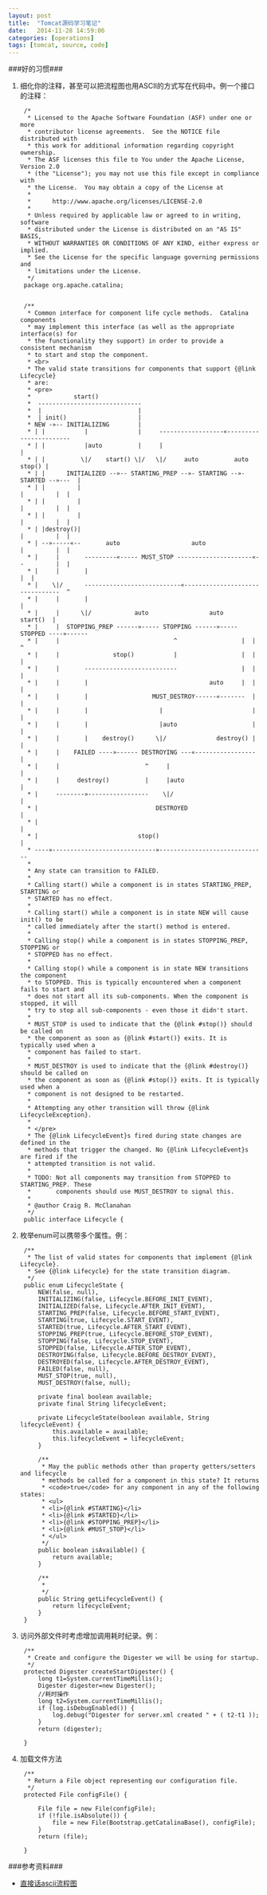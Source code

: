 ```yaml
---
layout: post
title:  "Tomcat源码学习笔记"
date:   2014-11-28 14:59:06
categories: [operations]
tags: [tomcat, source, code]
---
```


###好的习惯###
1. 细化你的注释，甚至可以把流程图也用ASCII的方式写在代码中。例一个接口的注释：


		/*
		 * Licensed to the Apache Software Foundation (ASF) under one or more
		 * contributor license agreements.  See the NOTICE file distributed with
		 * this work for additional information regarding copyright ownership.
		 * The ASF licenses this file to You under the Apache License, Version 2.0
		 * (the "License"); you may not use this file except in compliance with
		 * the License.  You may obtain a copy of the License at
		 *
		 *      http://www.apache.org/licenses/LICENSE-2.0
		 *
		 * Unless required by applicable law or agreed to in writing, software
		 * distributed under the License is distributed on an "AS IS" BASIS,
		 * WITHOUT WARRANTIES OR CONDITIONS OF ANY KIND, either express or implied.
		 * See the License for the specific language governing permissions and
		 * limitations under the License.
		 */
		package org.apache.catalina;
		
		
		/**
		 * Common interface for component life cycle methods.  Catalina components
		 * may implement this interface (as well as the appropriate interface(s) for
		 * the functionality they support) in order to provide a consistent mechanism
		 * to start and stop the component.
		 * <br>
		 * The valid state transitions for components that support {@link Lifecycle}
		 * are:
		 * <pre>
		 *            start()
		 *  -----------------------------
		 *  |                           |
		 *  | init()                    |
		 * NEW -»-- INITIALIZING        |
		 * | |           |              |     ------------------«-----------------------
		 * | |           |auto          |     |                                        |
		 * | |          \|/    start() \|/   \|/     auto          auto         stop() |
		 * | |      INITIALIZED --»-- STARTING_PREP --»- STARTING --»- STARTED --»---  |
		 * | |         |                                                  |         |  |
		 * | |         |                                                  |         |  |
		 * | |         |                                                  |         |  |
		 * | |destroy()|                                                  |         |  |
		 * | --»-----«--       auto                    auto               |         |  |
		 * |     |       ---------«----- MUST_STOP ---------------------«--         |  |
		 * |     |       |                                                          |  |
		 * |    \|/      ---------------------------«--------------------------------  ^
		 * |     |       |                                                             |
		 * |     |      \|/            auto                 auto              start()  |
		 * |     |  STOPPING_PREP ------»----- STOPPING ------»----- STOPPED ----»------
		 * |     |                                ^                  |  |  ^
		 * |     |               stop()           |                  |  |  |
		 * |     |       --------------------------                  |  |  |
		 * |     |       |                                  auto     |  |  |
		 * |     |       |                  MUST_DESTROY------«-------  |  |
		 * |     |       |                    |                         |  |
		 * |     |       |                    |auto                     |  |
		 * |     |       |    destroy()      \|/              destroy() |  |
		 * |     |    FAILED ----»------ DESTROYING ---«-----------------  |
		 * |     |                        ^     |                          |
		 * |     |     destroy()          |     |auto                      |
		 * |     --------»-----------------    \|/                         |
		 * |                                 DESTROYED                     |
		 * |                                                               |
		 * |                            stop()                             |
		 * ----»-----------------------------»------------------------------
		 *
		 * Any state can transition to FAILED.
		 *
		 * Calling start() while a component is in states STARTING_PREP, STARTING or
		 * STARTED has no effect.
		 *
		 * Calling start() while a component is in state NEW will cause init() to be
		 * called immediately after the start() method is entered.
		 *
		 * Calling stop() while a component is in states STOPPING_PREP, STOPPING or
		 * STOPPED has no effect.
		 *
		 * Calling stop() while a component is in state NEW transitions the component
		 * to STOPPED. This is typically encountered when a component fails to start and
		 * does not start all its sub-components. When the component is stopped, it will
		 * try to stop all sub-components - even those it didn't start.
		 *
		 * MUST_STOP is used to indicate that the {@link #stop()} should be called on
		 * the component as soon as {@link #start()} exits. It is typically used when a
		 * component has failed to start.
		 *
		 * MUST_DESTROY is used to indicate that the {@link #destroy()} should be called on
		 * the component as soon as {@link #stop()} exits. It is typically used when a
		 * component is not designed to be restarted.
		 *
		 * Attempting any other transition will throw {@link LifecycleException}.
		 *
		 * </pre>
		 * The {@link LifecycleEvent}s fired during state changes are defined in the
		 * methods that trigger the changed. No {@link LifecycleEvent}s are fired if the
		 * attempted transition is not valid.
		 *
		 * TODO: Not all components may transition from STOPPED to STARTING_PREP. These
		 *       components should use MUST_DESTROY to signal this.
		 *
		 * @author Craig R. McClanahan
		 */
		public interface Lifecycle {

2. 枚举enum可以携带多个属性。例：

		/**
		 * The list of valid states for components that implement {@link Lifecycle}.
		 * See {@link Lifecycle} for the state transition diagram.
		 */
		public enum LifecycleState {
		    NEW(false, null),
		    INITIALIZING(false, Lifecycle.BEFORE_INIT_EVENT),
		    INITIALIZED(false, Lifecycle.AFTER_INIT_EVENT),
		    STARTING_PREP(false, Lifecycle.BEFORE_START_EVENT),
		    STARTING(true, Lifecycle.START_EVENT),
		    STARTED(true, Lifecycle.AFTER_START_EVENT),
		    STOPPING_PREP(true, Lifecycle.BEFORE_STOP_EVENT),
		    STOPPING(false, Lifecycle.STOP_EVENT),
		    STOPPED(false, Lifecycle.AFTER_STOP_EVENT),
		    DESTROYING(false, Lifecycle.BEFORE_DESTROY_EVENT),
		    DESTROYED(false, Lifecycle.AFTER_DESTROY_EVENT),
		    FAILED(false, null),
		    MUST_STOP(true, null),
		    MUST_DESTROY(false, null);
		
		    private final boolean available;
		    private final String lifecycleEvent;
		
		    private LifecycleState(boolean available, String lifecycleEvent) {
		        this.available = available;
		        this.lifecycleEvent = lifecycleEvent;
		    }
		
		    /**
		     * May the public methods other than property getters/setters and lifecycle
		     * methods be called for a component in this state? It returns
		     * <code>true</code> for any component in any of the following states:
		     * <ul>
		     * <li>{@link #STARTING}</li>
		     * <li>{@link #STARTED}</li>
		     * <li>{@link #STOPPING_PREP}</li>
		     * <li>{@link #MUST_STOP}</li>
		     * </ul>
		     */
		    public boolean isAvailable() {
		        return available;
		    }
		
		    /**
		     *
		     */
		    public String getLifecycleEvent() {
		        return lifecycleEvent;
		    }
		}

3. 访问外部文件时考虑增加调用耗时纪录。例：

	    /**
	     * Create and configure the Digester we will be using for startup.
	     */
	    protected Digester createStartDigester() {
	        long t1=System.currentTimeMillis();
			Digester digester=new Digester();
			//耗时操作
	        long t2=System.currentTimeMillis();
	        if (log.isDebugEnabled()) {
	            log.debug("Digester for server.xml created " + ( t2-t1 ));
	        }
	        return (digester);
	
	    }

4. 加载文件方法

	    /**
	     * Return a File object representing our configuration file.
	     */
	    protected File configFile() {
	
	        File file = new File(configFile);
	        if (!file.isAbsolute()) {
	            file = new File(Bootstrap.getCatalinaBase(), configFile);
	        }
	        return (file);
	
	    }


###参考资料###
* [直接话ascii流程图](http://www.asciiflow.com/)